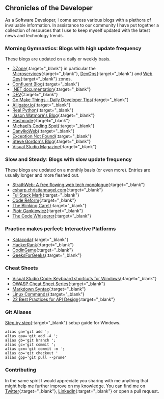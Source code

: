 ## Chronicles of the Developer
As a Software Developer, I come across various blogs with a plethora of invaluable information. In assistance to our community I have put together a collection of resources that I use to keep myself updated with the latest news and technology trends.

### Morning Gymnastics: Blogs with high update frequency
These blogs are updated on a daily or weekly basis.
- [DZone](https://dzone.com/){:target="_blank"} in particular the [Microservices](https://dzone.com/microservices-news-tutorials-tools/list){:target="_blank"}, [DevOps](https://dzone.com/devops-tutorials-tools-news/list){:target="_blank"} and [Web Dev](https://dzone.com/web-development-programming-tutorials-tools-news/list){:target="_blank"} zones.
- [Confluent Blog](https://www.confluent.io/blog/){:target="_blank"}
- [.NET documentation](https://docs.microsoft.com/en-us/dotnet/){:target="_blank"}
- [DEV](https://dev.to/){:target="_blank"}
- [Go Make Things - Daily Developer Tips](https://gomakethings.com/articles/){:target="_blank"}
- [Alligator.io](https://alligator.io/){:target="_blank"}
- [Real Python](https://realpython.com/){:target="_blank"}
- [Jason Watmore's Blog](https://jasonwatmore.com){:target="_blank"}
- [Hashnode](https://hashnode.com/){:target="_blank"}
- [Michael’s Coding Spot](https://michaelscodingspot.com/){:target="_blank"}
- [DanylkoWeb](https://www.danylkoweb.com/){:target="_blank"}
- [Exception Not Found](https://exceptionnotfound.net/){:target="_blank"}
- [Steve Gordon's Blog](https://www.stevejgordon.co.uk/){:target="_blank"}
- [Visual Studio Magazine](https://visualstudiomagazine.com/Home.aspx){:target="_blank"}

### Slow and Steady: Blogs with slow update frequency
These blogs are updated on a monthly basis (or even more). Entries are usually longer and more fleshed out.
- [StrathWeb: A free flowing web tech monologue](https://www.strathweb.com/){:target="_blank"}
- [csharp.christiannagel.com](https://csharp.christiannagel.com/){:target="_blank"}
- [FullStack Mark](https://fullstackmark.com/){:target="_blank"}
- [Code Reform](http://codereform.com/){:target="_blank"}
- [The Blinking Caret](https://www.blinkingcaret.com/){:target="_blank"}
- [Piotr Gankiewicz](https://piotrgankiewicz.com/blog/){:target="_blank"}
- [The Code Whisperer](https://blog.thecodewhisperer.com/){:target="_blank"}

### Practice makes perfect: Interactive Platforms
- [Katacoda](https://www.katacoda.com/){:target="_blank"}
- [HackerRank](https://www.hackerrank.com/){:target="_blank"}
- [CodinGame](https://www.codingame.com/start){:target="_blank"}
- [GeeksForGeeks](https://practice.geeksforgeeks.org/){:target="_blank"}

### Cheat Sheets
- [Visual Studio Code: Keyboard shortcuts for Windows](https://code.visualstudio.com/shortcuts/keyboard-shortcuts-windows.pdf){:target="_blank"}
- [OWASP Cheat Sheet Series](https://github.com/OWASP/CheatSheetSeries){:target="_blank"}
- [Markdown Syntax](https://help.github.com/en/articles/basic-writing-and-formatting-syntax){:target="_blank"}
- [Linux Commands](https://dev.to/kedark/the-linux-guide-cheatsheet-commands-directories-etc-39k0){:target="_blank"}
- [22 Best Practices for API Design](https://betterprogramming.pub/22-best-practices-to-take-your-api-design-skills-to-the-next-level-65569b200b9){:target="_blank"}

### Git Aliases
[Step by step](https://superuser.com/questions/602872/how-do-i-modify-my-git-bash-profile-in-windows){:target="_blank"} setup guide for Windows.

```
alias ga='git add '; 
alias gaa='git add -A '; 
alias gb='git branch '; 
alias gc='git commit '; 
alias gcm='git commit -m '; 
alias go='git checkout '
alias gpp='git pull --prune'
```

### Contributing
In the same spirit I would appreciate you sharing with me anything that might help me further improve on my knowledge. You can find me on [Twitter](https://twitter.com/nvella88){:target="_blank"}, [LinkedIn](https://mt.linkedin.com/in/vella-nicholas){:target="_blank"} or open a pull request.

